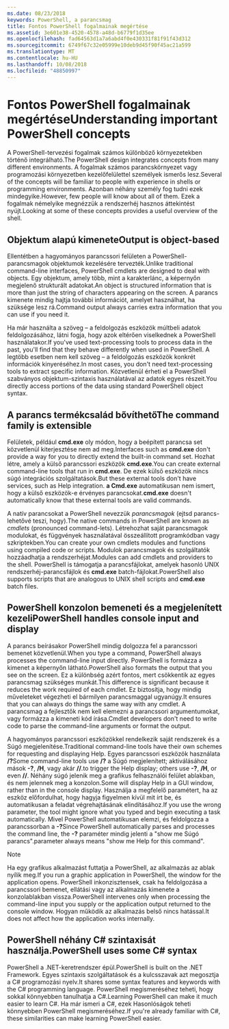 ```yaml
---
ms.date: 08/23/2018
keywords: PowerShell, a parancsmag
title: Fontos PowerShell fogalmainak megértése
ms.assetid: 3e601e38-4520-4578-a48d-b6779f1d35ee
ms.openlocfilehash: fad64563d1a7a6abd4f0e430331f81f91f43d312
ms.sourcegitcommit: 6749f67c32e05999e10deb9d45f90f45ac21a599
ms.translationtype: MT
ms.contentlocale: hu-HU
ms.lasthandoff: 10/08/2018
ms.locfileid: "48850997"
---
```

# <a name="understanding-important-powershell-concepts"></a><span data-ttu-id="e7853-103">Fontos PowerShell fogalmainak megértése</span><span class="sxs-lookup"><span data-stu-id="e7853-103">Understanding important PowerShell concepts</span></span>

<span data-ttu-id="e7853-104">A PowerShell-tervezési fogalmak számos különböző környezetekben történő integrálható.</span><span class="sxs-lookup"><span data-stu-id="e7853-104">The PowerShell design integrates concepts from many different environments.</span></span> <span data-ttu-id="e7853-105">A fogalmak számos parancskörnyezet vagy programozási környezetben kezelőfelülettel személyek ismerős lesz.</span><span class="sxs-lookup"><span data-stu-id="e7853-105">Several of the concepts will be familiar to people with experience in shells or programming environments.</span></span> <span data-ttu-id="e7853-106">Azonban néhány személy fog tudni ezek mindegyike.</span><span class="sxs-lookup"><span data-stu-id="e7853-106">However, few people will know about all of them.</span></span> <span data-ttu-id="e7853-107">Ezek a fogalmak némelyike megnézzük a rendszerhéj hasznos áttekintést nyújt.</span><span class="sxs-lookup"><span data-stu-id="e7853-107">Looking at some of these concepts provides a useful overview of the shell.</span></span>

## <a name="output-is-object-based"></a><span data-ttu-id="e7853-108">Objektum alapú kimenete</span><span class="sxs-lookup"><span data-stu-id="e7853-108">Output is object-based</span></span>

<span data-ttu-id="e7853-109">Ellentétben a hagyományos parancssori felületen a PowerShell-parancsmagok objektumok kezelésére tervezték.</span><span class="sxs-lookup"><span data-stu-id="e7853-109">Unlike traditional command-line interfaces, PowerShell cmdlets are designed to deal with objects.</span></span>
<span data-ttu-id="e7853-110">Egy objektum, amely több, mint a karakterlánc, a képernyőn megjelenő strukturált adatokat.</span><span class="sxs-lookup"><span data-stu-id="e7853-110">An object is structured information that is more than just the string of characters appearing on the screen.</span></span> <span data-ttu-id="e7853-111">A parancs kimenete mindig hajtja további információt, amelyet használhat, ha szüksége lesz rá.</span><span class="sxs-lookup"><span data-stu-id="e7853-111">Command output always carries extra information that you can use if you need it.</span></span>

<span data-ttu-id="e7853-112">Ha már használta a szöveg – a feldolgozás eszközök múltbeli adatok feldolgozásához, látni fogja, hogy azok eltérően viselkednek a PowerShell használatakor.</span><span class="sxs-lookup"><span data-stu-id="e7853-112">If you've used text-processing tools to process data in the past, you'll find that they behave differently when used in PowerShell.</span></span> <span data-ttu-id="e7853-113">A legtöbb esetben nem kell szöveg – a feldolgozás eszközök konkrét információk kinyeréséhez.</span><span class="sxs-lookup"><span data-stu-id="e7853-113">In most cases, you don't need text-processing tools to extract specific information.</span></span> <span data-ttu-id="e7853-114">Közvetlenül érheti el a PowerShell szabványos objektum-szintaxis használatával az adatok egyes részeit.</span><span class="sxs-lookup"><span data-stu-id="e7853-114">You directly access portions of the data using standard PowerShell object syntax.</span></span>

## <a name="the-command-family-is-extensible"></a><span data-ttu-id="e7853-115">A parancs termékcsalád bővíthető</span><span class="sxs-lookup"><span data-stu-id="e7853-115">The command family is extensible</span></span>

<span data-ttu-id="e7853-116">Felületek, például **cmd.exe** oly módon, hogy a beépített parancsa set közvetlenül kiterjesztése nem ad meg.</span><span class="sxs-lookup"><span data-stu-id="e7853-116">Interfaces such as **cmd.exe** don't provide a way for you to directly extend the built-in command set.</span></span> <span data-ttu-id="e7853-117">Hozhat létre, amely a külső parancssori eszközök **cmd.exe**.</span><span class="sxs-lookup"><span data-stu-id="e7853-117">You can create external command-line tools that run in **cmd.exe**.</span></span> <span data-ttu-id="e7853-118">De ezek külső eszközök nincs súgó integrációs szolgáltatások.</span><span class="sxs-lookup"><span data-stu-id="e7853-118">But these external tools don't have services, such as Help integration.</span></span> <span data-ttu-id="e7853-119">**a Cmd.exe** automatikusan nem ismert, hogy a külső eszközök-e érvényes parancsokat.</span><span class="sxs-lookup"><span data-stu-id="e7853-119">**cmd.exe** doesn't automatically know that these external tools are valid commands.</span></span>

<span data-ttu-id="e7853-120">A natív parancsokat a PowerShell nevezzük *parancsmagok* (ejtsd parancs-lehetővé teszi, hogy).</span><span class="sxs-lookup"><span data-stu-id="e7853-120">The native commands in PowerShell are known as *cmdlets* (pronounced command-lets).</span></span> <span data-ttu-id="e7853-121">Létrehozhat saját parancsmagok modulokat, és függvények használatával összeállított programkódban vagy szkriptekben.</span><span class="sxs-lookup"><span data-stu-id="e7853-121">You can create your own cmdlets modules and functions using compiled code or scripts.</span></span> <span data-ttu-id="e7853-122">Modulok parancsmagok és szolgáltatók hozzáadhatja a rendszerhéjat.</span><span class="sxs-lookup"><span data-stu-id="e7853-122">Modules can add cmdlets and providers to the shell.</span></span> <span data-ttu-id="e7853-123">PowerShell is támogatja a parancsfájlokat, amelyek hasonló UNIX rendszerhéj-parancsfájlok és **cmd.exe** batch-fájlokat.</span><span class="sxs-lookup"><span data-stu-id="e7853-123">PowerShell also supports scripts that are analogous to UNIX shell scripts and **cmd.exe** batch files.</span></span>

## <a name="powershell-handles-console-input-and-display"></a><span data-ttu-id="e7853-124">PowerShell konzolon bemeneti és a megjelenített kezeli</span><span class="sxs-lookup"><span data-stu-id="e7853-124">PowerShell handles console input and display</span></span>

<span data-ttu-id="e7853-125">A parancs beírásakor PowerShell mindig dolgozza fel a parancssori bemenet közvetlenül.</span><span class="sxs-lookup"><span data-stu-id="e7853-125">When you type a command, PowerShell always processes the command-line input directly.</span></span> <span data-ttu-id="e7853-126">PowerShell is formázza a kimenet a képernyőn látható.</span><span class="sxs-lookup"><span data-stu-id="e7853-126">PowerShell also formats the output that you see on the screen.</span></span> <span data-ttu-id="e7853-127">Ez a különbség azért fontos, mert csökkentik az egyes parancsmag szükséges munkát.</span><span class="sxs-lookup"><span data-stu-id="e7853-127">This difference is significant because it reduces the work required of each cmdlet.</span></span> <span data-ttu-id="e7853-128">Ez biztosítja, hogy mindig műveleteket végezheti el bármilyen parancsmaggal ugyanúgy.</span><span class="sxs-lookup"><span data-stu-id="e7853-128">It ensures that you can always do things the same way with any cmdlet.</span></span> <span data-ttu-id="e7853-129">A parancsmag a fejlesztők nem kell elemezni a parancssori argumentumokat, vagy formázza a kimeneti kód írása.</span><span class="sxs-lookup"><span data-stu-id="e7853-129">Cmdlet developers don't need to write code to parse the command-line arguments or format the output.</span></span>

<span data-ttu-id="e7853-130">A hagyományos parancssori eszközökkel rendelkezik saját rendszerek és a Súgó megjelenítése.</span><span class="sxs-lookup"><span data-stu-id="e7853-130">Traditional command-line tools have their own schemes for requesting and displaying Help.</span></span> <span data-ttu-id="e7853-131">Egyes parancssori eszközök használata **/?**</span><span class="sxs-lookup"><span data-stu-id="e7853-131">Some command-line tools use **/?**</span></span> <span data-ttu-id="e7853-132">a Súgó megjelenített; aktiválásához mások **-?**, **/H**, vagy akár **//**.</span><span class="sxs-lookup"><span data-stu-id="e7853-132">to trigger the Help display; others use **-?**, **/H**, or even **//**.</span></span> <span data-ttu-id="e7853-133">Néhány súgó jelenik meg a grafikus felhasználói felület ablakban, és nem jelennek meg a konzolon.</span><span class="sxs-lookup"><span data-stu-id="e7853-133">Some will display Help in a GUI window, rather than in the console display.</span></span> <span data-ttu-id="e7853-134">Használja a megfelelő paramétert, ha az eszköz előfordulhat, hogy hagyja figyelmen kívül mit írt be, és automatikusan a feladat végrehajtásának elindításához.</span><span class="sxs-lookup"><span data-stu-id="e7853-134">If you use the wrong parameter, the tool might ignore what you typed and begin executing a task automatically.</span></span>
<span data-ttu-id="e7853-135">Mivel PowerShell automatikusan elemzi, és feldolgozza a parancssorban a **-?**</span><span class="sxs-lookup"><span data-stu-id="e7853-135">Since PowerShell automatically parses and processes the command line, the **-?**</span></span> <span data-ttu-id="e7853-136">paraméter mindig jelenti a "show me Súgó parancs".</span><span class="sxs-lookup"><span data-stu-id="e7853-136">parameter always means "show me Help for this command".</span></span>

> [!NOTE]
> <span data-ttu-id="e7853-137">Ha egy grafikus alkalmazást futtatja a PowerShell, az alkalmazás az ablak nyílik meg.</span><span class="sxs-lookup"><span data-stu-id="e7853-137">If you run a graphic application in PowerShell, the window for the application opens.</span></span>
> <span data-ttu-id="e7853-138">PowerShell inkonzisztensek, csak ha feldolgozása a parancssori bemenet, ellátási vagy az alkalmazás kimenete a konzolablakban vissza.</span><span class="sxs-lookup"><span data-stu-id="e7853-138">PowerShell intervenes only when processing the command-line input you supply or the application output returned to the console window.</span></span> <span data-ttu-id="e7853-139">Hogyan működik az alkalmazás belső nincs hatással.</span><span class="sxs-lookup"><span data-stu-id="e7853-139">It does not affect how the application works internally.</span></span>

## <a name="powershell-uses-some-c-syntax"></a><span data-ttu-id="e7853-140">PowerShell néhány C# szintaxisát használja.</span><span class="sxs-lookup"><span data-stu-id="e7853-140">PowerShell uses some C# syntax</span></span>

<span data-ttu-id="e7853-141">PowerShell a .NET-keretrendszer épül.</span><span class="sxs-lookup"><span data-stu-id="e7853-141">PowerShell is built on the .NET Framework.</span></span> <span data-ttu-id="e7853-142">Egyes szintaxis szolgáltatások és a kulcsszavak azt megosztja a C# programozási nyelv.</span><span class="sxs-lookup"><span data-stu-id="e7853-142">It shares some syntax features and keywords with the C# programming language.</span></span> <span data-ttu-id="e7853-143">PowerShell megismeréséhez teheti, hogy sokkal könnyebben tanulhatja a C#.</span><span class="sxs-lookup"><span data-stu-id="e7853-143">Learning PowerShell can make it much easier to learn C#.</span></span> <span data-ttu-id="e7853-144">Ha már ismeri a C#, ezek Hasonlóságok teheti könnyebben PowerShell megismeréséhez.</span><span class="sxs-lookup"><span data-stu-id="e7853-144">If you're already familiar with C#, these similarities can make learning PowerShell easier.</span></span>
